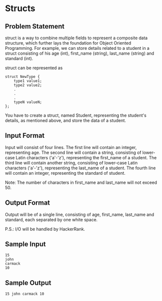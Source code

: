 # Structs

## Problem Statement

struct is a way to combine multiple fields to represent a composite data structure, which further lays the foundation for Object Oriented Programming. For example, we can store details related to a student in a struct consisting of his age (int), first_name (string), last_name (string) and standard (int).

struct can be represented as
```
struct NewType {
    type1 value1;
    type2 value2;
    .
    .
    .
    typeN valueN;
};
```
You have to create a struct, named Student, representing the student's details, as mentioned above, and store the data of a student.

## Input Format

Input will consist of four lines.
The first line will contain an integer, representing age.
The second line will contain a string, consisting of lower-case Latin characters ('a'-'z'), representing the first_name of a student.
The third line will contain another string, consisting of lower-case Latin characters ('a'-'z'), representing the last_name of a student.
The fourth line will contain an integer, representing the standard of student.

Note: The number of characters in first_name and last_name will not exceed 50.

## Output Format

Output will be of a single line, consisting of age, first_name, last_name and standard, each separated by one white space.

P.S.: I/O will be handled by HackerRank.

## Sample Input
```
15
john
carmack
10
```
## Sample Output
```
15 john carmack 10
```
